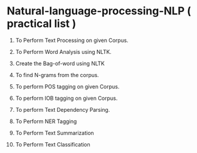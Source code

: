 # Natural-language-processing-NLP ( practical list )

1) To Perform Text Processing on given Corpus.

2) To Perform Word Analysis using NLTK.

3) Create the Bag-of-word using NLTK

4) To find N-grams from the corpus.

5) To perform POS tagging on given Corpus.

6) To perform IOB tagging on given Corpus.

7) To perform Text Dependency Parsing.

8) To Perform NER Tagging

9) To Perform Text Summarization

10) To Perform Text Classification 
